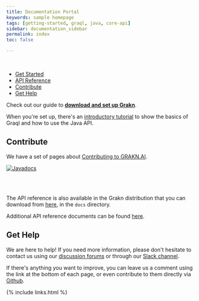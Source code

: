 ```yaml
---
title: Documentation Portal
keywords: sample homepage
tags: [getting-started, graql, java, core-api]
sidebar: documentation_sidebar
permalink: index
toc: false

---
```

<br />
<ul id="profileTabs" class="nav nav-tabs">
    <li class="active"><a href="#getstarted" data-toggle="tab">Get Started</a></li>
    <li><a href="#apireference" data-toggle="tab">API Reference</a></li>
    <li><a href="#contribute" data-toggle="tab">Contribute</a></li>
    <li><a href="#gethelp" data-toggle="tab">Get Help</a></li>
</ul>
  <div class="tab-content">
<div role="tabpanel" class="tab-pane active" id="getstarted">
<p>Check out our guide to <b><a href="https://grakn.ai/pages/documentation/get-started/setup-guide.html">download and set up Grakn</a></b>.</p>
<p>When you're set up, there's an <a href="https://grakn.ai/pages/documentation/get-started/quickstart-tutorial.html">introductory tutorial</a> to show the basics of Graql and how to use the Java API.</p>
</div>

<div role="tabpanel" class="tab-pane" id="contribute">
    <h2>Contribute</h2>
    <p>We have a set of pages about <a href="https://grakn.ai/pages/contributors/index.html">Contributing to GRAKN.AI</a>.</p></div>

<div role="tabpanel" class="tab-pane" id="apireference">

<a href="https://javadoc.io/doc/ai.grakn/grakn"><img src="https://javadoc.io/badge/ai.grakn/grakn.svg" alt="Javadocs"></a>

<br /> <br />
<p>The API reference is also available in the Grakn distribution that you can download from <a href="https://grakn.ai/pages/documentation/resources/downloads.html">here</a>, in the <code>docs</code> directory.</p>
    <p>Additional API reference documents can be found <a target="_blank" href="https://grakn.ai/pages/documentation/api-reference/api-reference.html">here</a>. </p>
</div>

<div role="tabpanel" class="tab-pane" id="gethelp">
    <h2>Get Help</h2>
    <p>We are here to help! If you need more information, please don't hesitate to contact us using our <a target="_blank" href="http://discuss.grakn.ai">discussion forums</a> or through our <a target="_blank" href="https://grakn.ai/slack.html">Slack channel</a>.</p>
<p>If there's anything you want to improve, you can leave us a comment using the link at the bottom of each page, or even contribute to them directly via <a target="_blank" href="https://github.com/graknlabs/docs">Github</a>.</p>   
</div>
</div>



{% include links.html %}
